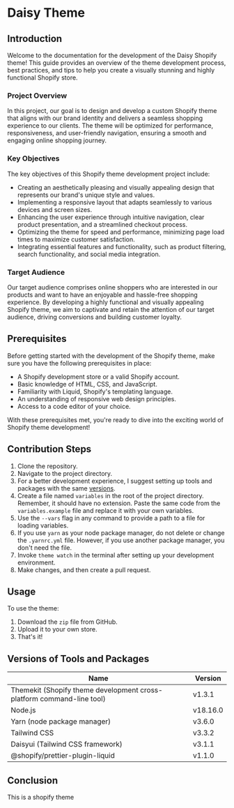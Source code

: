 # Daisy Theme

## Introduction

Welcome to the documentation for the development of the Daisy Shopify theme! This guide provides an overview of the theme development process, best practices, and tips to help you create a visually stunning and highly functional Shopify store.

### Project Overview

In this project, our goal is to design and develop a custom Shopify theme that aligns with our brand identity and delivers a seamless shopping experience to our clients. The theme will be optimized for performance, responsiveness, and user-friendly navigation, ensuring a smooth and engaging online shopping journey.

### Key Objectives

The key objectives of this Shopify theme development project include:

- Creating an aesthetically pleasing and visually appealing design that represents our brand's unique style and values.
- Implementing a responsive layout that adapts seamlessly to various devices and screen sizes.
- Enhancing the user experience through intuitive navigation, clear product presentation, and a streamlined checkout process.
- Optimizing the theme for speed and performance, minimizing page load times to maximize customer satisfaction.
- Integrating essential features and functionality, such as product filtering, search functionality, and social media integration.

### Target Audience

Our target audience comprises online shoppers who are interested in our products and want to have an enjoyable and hassle-free shopping experience. By developing a highly functional and visually appealing Shopify theme, we aim to captivate and retain the attention of our target audience, driving conversions and building customer loyalty.

## Prerequisites

Before getting started with the development of the Shopify theme, make sure you have the following prerequisites in place:

- A Shopify development store or a valid Shopify account.
- Basic knowledge of HTML, CSS, and JavaScript.
- Familiarity with Liquid, Shopify's templating language.
- An understanding of responsive web design principles.
- Access to a code editor of your choice.

With these prerequisites met, you're ready to dive into the exciting world of Shopify theme development!

## Contribution Steps

1. Clone the repository.
2. Navigate to the project directory.
3. For a better development experience, I suggest setting up tools and packages with the same [versions](#versions-of-tools-and-packages).
4. Create a file named `variables` in the root of the project directory. Remember, it should have no extension. Paste the same code from the `variables.example` file and replace it with your own variables.
5. Use the `--vars` flag in any command to provide a path to a file for loading variables.
6. If you use `yarn` as your node package manager, do not delete or change the `.yarnrc.yml` file. However, if you use another package manager, you don't need the file.
7. Invoke `theme watch` in the terminal after setting up your development environment.
8. Make changes, and then create a pull request.

## Usage

To use the theme:

1. Download the `zip` file from GitHub.
2. Upload it to your own store.
3. That's it!

## Versions of Tools and Packages

| Name     | Version |
|----------|-----|
| Themekit (Shopify theme development cross-platform command-line tool) | v1.3.1  |
| Node.js     | v18.16.0  |
| Yarn (node package manager) | v3.6.0  |
| Tailwind CSS | v3.3.2  |
| Daisyui (Tailwind CSS framework) | v3.1.1  |
| @shopify/prettier-plugin-liquid | v1.1.0  |

## Conclusion

This is a shopify theme
